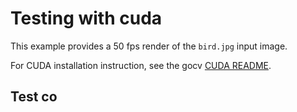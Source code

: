 # Testing with cuda

This example provides a 50 fps render of the `bird.jpg` input image.

For CUDA installation instruction, see the gocv [CUDA README](https://github.com/hybridgroup/gocv/blob/release/cuda/README.md).

## Test co